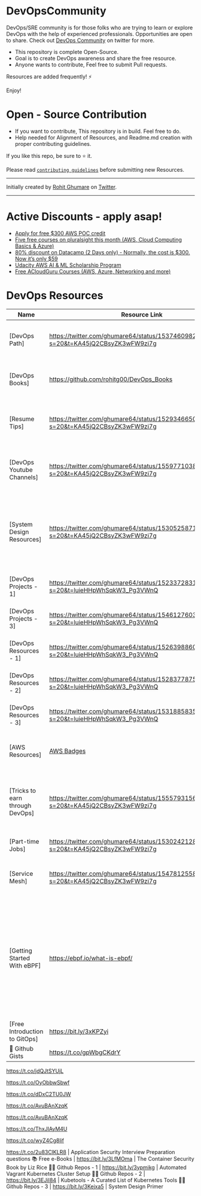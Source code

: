 # DevOpsCommunity
DevOps/SRE community is for those folks who are trying to learn or explore DevOps with the help of experienced professionals. Opportunities are open to share. 
Check out [DevOps Community](https://twitter.com/i/communities/1523681883384549376) on twitter for more.

* This repository is complete Open-Source.
* Goal is to create DevOps awareness and share the free resource.
* Anyone wants to contribute, Feel free to submit Pull requests.

Resources are added frequently! ⚡

Enjoy!

# Open - Source Contribution

* If you want to contribute, This repository is in build. Feel free to do.
* Help needed for Alignment of Resources, and Readme.md creation with proper contributing guidelines.

If you like this repo, be sure to ⭐ it.

Please read [`contributing guidelines`](https://github.com/rohitg00/DevOpsCommunity/blob/main/contributing.md) before submitting new Resources.

--- 

Initially created by [Rohit Ghumare](https://github.com/rohitg00/) on [Twitter](https://twitter.com/ghumare64).

---
# Active Discounts - apply asap!

* [Apply for free $300 AWS POC credit](https://bit.ly/3ssytMj)
* [Five free courses on pluralsight this month (AWS, Cloud Computing Basics & Azure)](https://bit.ly/3Ics9hm)
* [80% discount on Datacamp (2 Days only) - Normally, the cost is $300. Now it’s only $59](https://lnkd.in/gkBw2xfs)
* [Udacity AWS AI & ML Scholarship Program](https://bit.ly/393PlBy)
* [Free ACloudGuru Courses (AWS, Azure, Networking and more)](https://bit.ly/3rOh5Rh)

# DevOps Resources
Name | Resource Link | Information
------------ | ------- | -------
[DevOps Path] | https://twitter.com/ghumare64/status/1537460982582128641?s=20&t=KA45jQ2CBsyZK3wFW9zi7g | Recommended by me, If focusing on the Job Interview
[DevOps Books] | https://github.com/rohitg00/DevOps_Books | Respository created to host every free DevOps books available
[Resume Tips] | https://twitter.com/ghumare64/status/1529346650468012032?s=20&t=KA45jQ2CBsyZK3wFW9zi7g | This tweet contains - Resume tips and my own latex  resume template
[DevOps Youtube Channels] | https://twitter.com/ghumare64/status/1559771038895853568?s=20&t=KA45jQ2CBsyZK3wFW9zi7g | This tweet contains - Youtube video channels to learn DevOps free of cost.
[System Design Resources] | https://twitter.com/ghumare64/status/1530525871366230017?s=20&t=KA45jQ2CBsyZK3wFW9zi7g | This tweet contains - Resources to learn System Design. 🤖 System Design is the essential part of SDE/SRE Interviews.
[DevOps Projects - 1] | https://twitter.com/ghumare64/status/1523372831513673729?s=20&t=luieHHpWhSqkW3_Pg3VWnQ | 5 DevOps Projects that will get you a job
[DevOps Projects - 3] | https://twitter.com/ghumare64/status/1546127603282710530?s=20&t=luieHHpWhSqkW3_Pg3VWnQ | "Anna Afamefuna, Thanks for curation"
[DevOps Resources - 1] | https://twitter.com/ghumare64/status/1526398860389519361?s=20&t=luieHHpWhSqkW3_Pg3VWnQ | This is part 1 of some DevOps resources
[DevOps Resources - 2] | https://twitter.com/ghumare64/status/1528377875044663296?s=20&t=luieHHpWhSqkW3_Pg3VWnQ | This is part 2 of some DevOps resources
[DevOps Resources - 3] | https://twitter.com/ghumare64/status/1531885835150233600?s=20&t=luieHHpWhSqkW3_Pg3VWnQ | This is part 3 of some DevOps resources
[AWS Resources] | [AWS Badges](https://aws.amazon.com/training/badges/) | Learn AWS skills and earn AWS digital badges for FREE!
[Tricks to earn through DevOps] | https://twitter.com/ghumare64/status/1555793156847063040?s=20&t=KA45jQ2CBsyZK3wFW9zi7g | This tweet contains - Tips and tricks to earn more than 50$/hr+ with DevOps and powerful content.
[Part-time Jobs] | https://twitter.com/ghumare64/status/1530242128139259905?s=20&t=KA45jQ2CBsyZK3wFW9zi7g | Learn about part-time jobs in DevOps
[Service Mesh] | https://twitter.com/ghumare64/status/1547812558295670784?s=20&t=KA45jQ2CBsyZK3wFW9zi7g | Different resources to learn service mesh free of cost
[Getting Started With eBPF] | https://ebpf.io/what-is-ebpf/ | eBPF (which is no longer an acronym for anything) is a revolutionary technology with origins in the Linux kernel that can run sandboxed programs in a privileged context such as the operating system kernel.
[Free Introduction to GitOps] | https://bit.ly/3xKPZyi |  Linux Foundation course
📄 Github Gists | https://t.co/gpWbgCKdrY

https://t.co/jdQJtSYUjL

https://t.co/OyObbwSbwf

https://t.co/dDxC2TU0JW

https://t.co/AvuBAnXzqK

https://t.co/AvuBAnXzqK

https://t.co/ThxJIAyM4U

https://t.co/wyZ4Cg8lif

https://t.co/2u83ClKLR8 | Application Security Interview Preparation questions
📚 Free e-Books | https://bit.ly/3LfMOma | The Container Security Book by Liz Rice
🧑‍💻 Github Repos - 1 | https://bit.ly/3ypmikg | Automated Vagrant Kubernetes Cluster Setup
🧑‍💻 Github Repos - 2 | https://bit.ly/3EJiI84 | Kubetools - A Curated List of Kubernetes Tools
🧑‍💻 Github Repos - 3 | https://bit.ly/3Kejxa5 | System Design Primer
